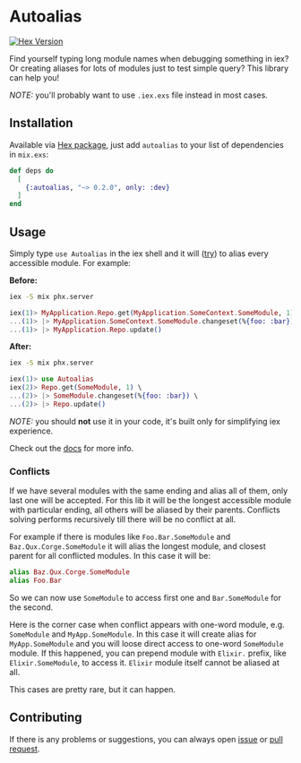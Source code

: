 # Autoalias

[![Hex Version](https://img.shields.io/hexpm/v/autoalias.svg)](https://hex.pm/packages/autoalias)

Find yourself typing long module names when debugging something in iex?
Or creating aliases for lots of modules just to test simple query? This library can help you!

_NOTE:_ you'll probably want to use `.iex.exs` file instead in most cases.

## Installation

Available via [Hex package](https://hex.pm/packages/autoalias), just add `autoalias` to
your list of dependencies in `mix.exs`:

```elixir
def deps do
  [
    {:autoalias, "~> 0.2.0", only: :dev}
  ]
end
```

## Usage

Simply type `use Autoalias` in the iex shell and it will ([try](#conflicts)) to alias every accessible module.
For example:

**Before:**

```bash
iex -S mix phx.server
```

```elixir
iex(1)> MyApplication.Repo.get(MyApplication.SomeContext.SomeModule, 1) \
...(1)> |> MyApplication.SomeContext.SomeModule.changeset(%{foo: :bar}) \
...(1)> |> MyApplication.Repo.update()
```

**After:**

```bash
iex -S mix phx.server
```

```elixir
iex(1)> use Autoalias
iex(2)> Repo.get(SomeModule, 1) \
...(2)> |> SomeModule.changeset(%{foo: :bar}) \
...(2)> |> Repo.update()
```

_NOTE:_ you should **not** use it in your code, it's built only for simplifying iex experience.

Check out the [docs](https://hexdocs.pm/autoalias) for more info.

### Conflicts

If we have several modules with the same ending and alias all of them, only last one will be accepted.
For this lib it will be the longest accessible module with particular ending, all others will be aliased
by their parents. Conflicts solving performs recursively till there will be no conflict at all.

For example if there is modules like `Foo.Bar.SomeModule` and `Baz.Qux.Corge.SomeModule` it will alias the longest module,
and closest parent for all conflicted modules. In this case it will be:

```elixir
alias Baz.Qux.Corge.SomeModule
alias Foo.Bar
```

So we can now use `SomeModule` to access first one and `Bar.SomeModule` for the second.

Here is the corner case when conflict appears with one-word module, e.g. `SomeModule` and `MyApp.SomeModule`.
In this case it will create alias for `MyApp.SomeModule` and you will loose direct access to one-word `SomeModule`
module. If this happened, you can prepend module with `Elixir.` prefix, like `Elixir.SomeModule`, to access it.
`Elixir` module itself cannot be aliased at all.

This cases are pretty rare, but it can happen.

## Contributing

If there is any problems or suggestions, you can always open [issue](https://github.com/ARtoriouSs/autoalias/issues)
or [pull request](https://github.com/ARtoriouSs/autoalias/pulls).

